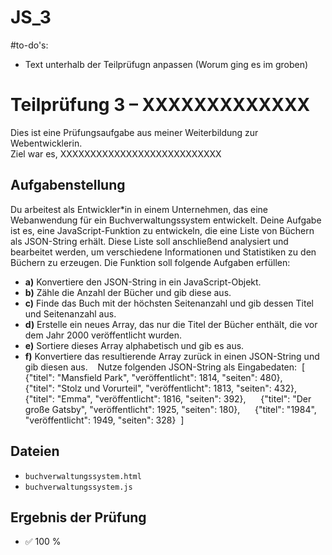 # JS_3


#to-do's: 
- Text unterhalb der Teilprüfugn anpassen (Worum ging es im groben)
  


# Teilprüfung 3 – XXXXXXXXXXXXX

Dies ist eine Prüfungsaufgabe aus meiner Weiterbildung zur Webentwicklerin.  
Ziel war es, XXXXXXXXXXXXXXXXXXXXXXXXXXX



## Aufgabenstellung

Du arbeitest als Entwickler*in in einem Unternehmen, das eine Webanwendung für ein Buchverwaltungssystem entwickelt. Deine Aufgabe ist es, eine JavaScript-Funktion zu entwickeln, die eine Liste von Büchern als JSON-String erhält. Diese Liste soll anschließend analysiert und bearbeitet werden, um verschiedene Informationen und Statistiken zu den Büchern zu erzeugen. Die Funktion soll folgende Aufgaben erfüllen: 

- **a)** Konvertiere den JSON-String in ein JavaScript-Objekt. 
- **b)** Zähle die Anzahl der Bücher und gib diese aus. 
- **c)** Finde das Buch mit der höchsten Seitenanzahl und gib dessen Titel und Seitenanzahl aus. 
- **d)** Erstelle ein neues Array, das nur die Titel der Bücher enthält, die vor dem Jahr 2000 veröffentlicht wurden. 
- **e)** Sortiere dieses Array alphabetisch und gib es aus. 
- **f)** Konvertiere das resultierende Array zurück in einen JSON-String und gib diesen aus. 
 
Nutze folgenden JSON-String als Eingabedaten: 
[
    {"titel": "Mansfield Park", "veröffentlicht": 1814, "seiten": 480}, 
    {"titel": "Stolz und Vorurteil", "veröffentlicht": 1813, "seiten": 432}, 
    {"titel": "Emma", "veröffentlicht": 1816, "seiten": 392}, 
    {"titel": "Der große Gatsby", "veröffentlicht": 1925, "seiten": 180}, 
    {"titel": "1984", "veröffentlicht": 1949, "seiten": 328} 
]




## Dateien

- `buchverwaltungssystem.html`
- `buchverwaltungssystem.js`



## Ergebnis der Prüfung

- ✅ 100 %
